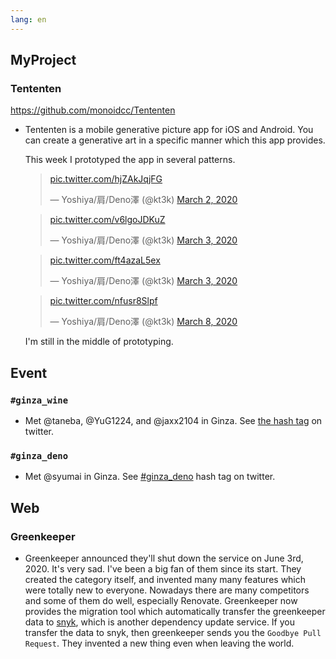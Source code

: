 ```yaml
---
lang: en
---
```


## MyProject

### Tententen

https://github.com/monoidcc/Tententen

- Tententen is a mobile generative picture app for iOS and Android. You can create a generative art in a specific manner which this app provides.

  This week I prototyped the app in several patterns.

  <blockquote class="twitter-tweet"><p lang="und" dir="ltr"><a href="https://t.co/hjZAkJqjFG">pic.twitter.com/hjZAkJqjFG</a></p>&mdash; Yoshiya/肩/Deno澤 (@kt3k) <a href="https://twitter.com/kt3k/status/1234502633697603585?ref_src=twsrc%5Etfw">March 2, 2020</a></blockquote> <script async src="https://platform.twitter.com/widgets.js" charset="utf-8"></script>

  <blockquote class="twitter-tweet"><p lang="und" dir="ltr"><a href="https://t.co/v6lgoJDKuZ">pic.twitter.com/v6lgoJDKuZ</a></p>&mdash; Yoshiya/肩/Deno澤 (@kt3k) <a href="https://twitter.com/kt3k/status/1234861433416015872?ref_src=twsrc%5Etfw">March 3, 2020</a></blockquote> <script async src="https://platform.twitter.com/widgets.js" charset="utf-8"></script>

  <blockquote class="twitter-tweet"><p lang="und" dir="ltr"><a href="https://t.co/ft4azaL5ex">pic.twitter.com/ft4azaL5ex</a></p>&mdash; Yoshiya/肩/Deno澤 (@kt3k) <a href="https://twitter.com/kt3k/status/1234878995776163840?ref_src=twsrc%5Etfw">March 3, 2020</a></blockquote> <script async src="https://platform.twitter.com/widgets.js" charset="utf-8"></script>

  <blockquote class="twitter-tweet"><p lang="und" dir="ltr"><a href="https://t.co/nfusr8Slpf">pic.twitter.com/nfusr8Slpf</a></p>&mdash; Yoshiya/肩/Deno澤 (@kt3k) <a href="https://twitter.com/kt3k/status/1236699318691565568?ref_src=twsrc%5Etfw">March 8, 2020</a></blockquote> <script async src="https://platform.twitter.com/widgets.js" charset="utf-8"></script>

  I'm still in the middle of prototyping.

## Event

### `#ginza_wine`

- Met @taneba, @YuG1224, and @jaxx2104 in Ginza. See [the hash tag](https://twitter.com/hashtag/ginza_wine) on twitter.

### `#ginza_deno`

- Met @syumai in Ginza. See [#ginza_deno](https://twitter.com/hashtag/ginza_deno) hash tag on twitter.

## Web

### Greenkeeper

- Greenkeeper announced they'll shut down the service on June 3rd, 2020. It's very sad. I've been a big fan of them since its start. They created the category itself, and invented many many features which were totally new to everyone. Nowadays there are many competitors and some of them do well, especially Renovate. Greenkeeper now provides the migration tool which automatically transfer the greenkeeper data to [snyk](https://snyk.io/), which is another dependency update service. If you transfer the data to snyk, then greenkeeper sends you the `Goodbye Pull Request`. They invented a new thing even when leaving the world.
